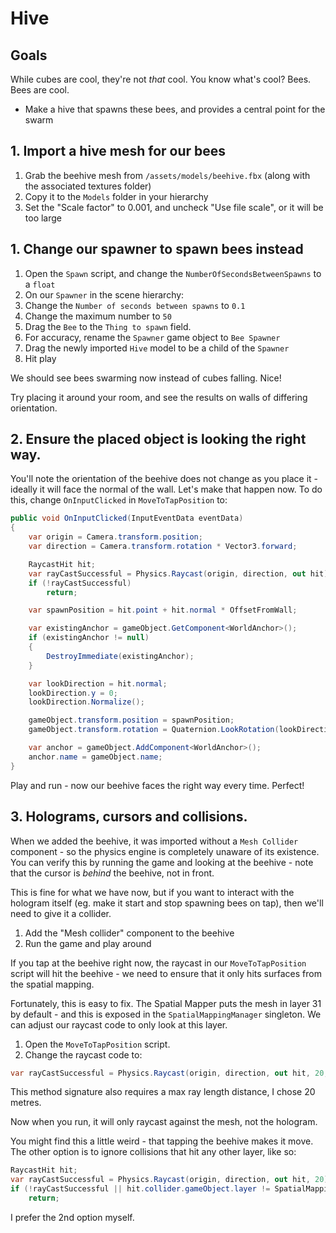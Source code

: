 # Hive

## Goals

While cubes are cool, they're not _that_ cool.  You know what's cool? Bees. Bees are cool.

* Make a hive that spawns these bees, and provides a central point for the swarm

## 1. Import a hive mesh for our bees

1. Grab the beehive mesh from `/assets/models/beehive.fbx` (along with the associated textures folder)
2. Copy it to the `Models` folder in your hierarchy
3. Set the "Scale factor" to 0.001, and uncheck "Use file scale", or it will be too large

## 1. Change our spawner to spawn bees instead

1. Open the `Spawn` script, and change the `NumberOfSecondsBetweenSpawns` to a `float`
2. On our `Spawner` in the scene hierarchy:
  1. Change the `Number of seconds between spawns` to `0.1`
  2. Change the maximum number to `50`
  3. Drag the `Bee` to the `Thing to spawn` field.
3. For accuracy, rename the `Spawner` game object to `Bee Spawner`
4. Drag the newly imported `Hive` model to be a child of the `Spawner`
5. Hit play

We should see bees swarming now instead of cubes falling. Nice!

Try placing it around your room, and see the results on walls of differing orientation.

## 2. Ensure the placed object is looking the right way.

You'll note the orientation of the beehive does not change as you place it - ideally it will face the normal of the wall. Let's make that happen now.  To do this, change `OnInputClicked` in `MoveToTapPosition` to:

```cs
public void OnInputClicked(InputEventData eventData)
{
    var origin = Camera.transform.position;
    var direction = Camera.transform.rotation * Vector3.forward;

    RaycastHit hit;
    var rayCastSuccessful = Physics.Raycast(origin, direction, out hit);
    if (!rayCastSuccessful)
        return;

    var spawnPosition = hit.point + hit.normal * OffsetFromWall;

    var existingAnchor = gameObject.GetComponent<WorldAnchor>();
    if (existingAnchor != null)
    {
        DestroyImmediate(existingAnchor);
    }

    var lookDirection = hit.normal;
    lookDirection.y = 0;
    lookDirection.Normalize();

    gameObject.transform.position = spawnPosition;
    gameObject.transform.rotation = Quaternion.LookRotation(lookDirection, Vector3.up); // New

    var anchor = gameObject.AddComponent<WorldAnchor>();
    anchor.name = gameObject.name;
}
```

Play and run - now our beehive faces the right way every time. Perfect!

## 3. Holograms, cursors and collisions.

When we added the beehive, it was imported without a `Mesh Collider` component - so the physics engine is completely unaware of its existence.  You can verify this by running the game and looking at the beehive - note that the cursor is _behind_ the beehive, not in front.

This is fine for what we have now, but if you want to interact with the hologram itself (eg. make it start and stop spawning bees on tap), then we'll need to give it a collider.

1. Add the "Mesh collider" component to the beehive
2. Run the game and play around

If you tap at the beehive right now, the raycast in our `MoveToTapPosition` script will hit the beehive - we need to ensure that it only hits surfaces from the spatial mapping.

Fortunately, this is easy to fix.  The Spatial Mapper puts the mesh in layer 31 by default - and this is exposed in the `SpatialMappingManager` singleton.  We can adjust our raycast code to only look at this layer.  

1. Open the `MoveToTapPosition` script.
2. Change the raycast code to:

```cs
var rayCastSuccessful = Physics.Raycast(origin, direction, out hit, 20, 1 << SpatialMappingManager.Instance.PhysicsLayer);
```

This method signature also requires a max ray length distance, I chose 20 metres.

Now when you run, it will only raycast against the mesh, not the hologram.

You might find this a little weird - that tapping the beehive makes it move.  The other option is to ignore collisions that hit any other layer, like so:

```cs
RaycastHit hit;
var rayCastSuccessful = Physics.Raycast(origin, direction, out hit, 20);
if (!rayCastSuccessful || hit.collider.gameObject.layer != SpatialMappingManager.Instance.PhysicsLayer)
    return;
```

I prefer the 2nd option myself.